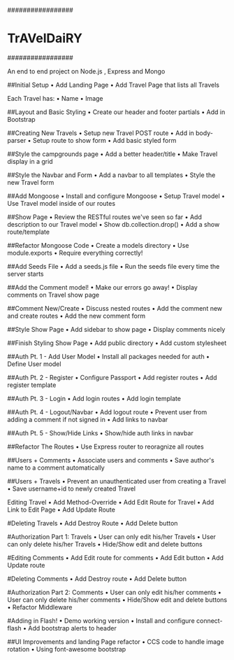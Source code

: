 #################
# TrAVelDaiRY   #
#################

An end to end project on Node.js , Express and Mongo

##Initial Setup
		•	Add Landing Page
		•	Add Travel Page that lists all Travels

Each Travel has:
		•	Name
		•	Image
		
##Layout and Basic Styling
		•	Create our header and footer partials
		•	Add in Bootstrap
		
##Creating New Travels
		•	Setup new Travel POST route
		•	Add in body-parser
		•	Setup route to show form
		•	Add basic styled form
		
##Style the campgrounds page
		•	Add a better header/title
		•	Make Travel display in a grid
	
##Style the Navbar and Form
		•	Add a navbar to all templates
		•	Style the new Travel form
		
##Add Mongoose
		•	Install and configure Mongoose
		•	Setup Travel model
		•	Use Travel model inside of our routes
		
##Show Page
		•	Review the RESTful routes we've seen so far
		•	Add description to our Travel model
		•	Show db.collection.drop()
		•	Add a show route/template
		
##Refactor Mongoose Code
		•	Create a models directory
		•	Use module.exports
		•	Require everything correctly!
		
##Add Seeds File
		•	Add a seeds.js file
		•	Run the seeds file every time the server starts
		
##Add the Comment model!
		•	Make our errors go away!
		•	Display comments on Travel show page
		
##Comment New/Create
		•	Discuss nested routes
		•	Add the comment new and create routes
		•	Add the new comment form
		
##Style Show Page
		•	Add sidebar to show page
		•	Display comments nicely
		
##Finish Styling Show Page
		•	Add public directory
		•	Add custom stylesheet
		
##Auth Pt. 1 - Add User Model
		•	Install all packages needed for auth
		•	Define User model
		
##Auth Pt. 2 - Register
		•	Configure Passport
		•	Add register routes
		•	Add register template
		
##Auth Pt. 3 - Login
		•	Add login routes
		•	Add login template
		
##Auth Pt. 4 - Logout/Navbar
		•	Add logout route
		•	Prevent user from adding a comment if not signed in
		•	Add links to navbar
		
##Auth Pt. 5 - Show/Hide Links
		•	Show/hide auth links in navbar
		
##Refactor The Routes
		•	Use Express router to reoragnize all routes
		
##Users + Comments
		•	Associate users and comments
		•	Save author's name to a comment automatically
		
##Users + Travels
		•	Prevent an unauthenticated user from creating a Travel
		•	Save username+id to newly created Travel
		
Editing Travel
		•	Add Method-Override
		•	Add Edit Route for Travel
		•	Add Link to Edit Page
		•	Add Update Route
		
#Deleting Travels
		•	Add Destroy Route
		•	Add Delete button
		
#Authorization Part 1: Travels
		•	User can only edit his/her Travels
		•	User can only delete his/her Travels
		•	Hide/Show edit and delete buttons
		
#Editing Comments
		•	Add Edit route for comments
		•	Add Edit button
		•	Add Update route
		
#Deleting Comments
		•	Add Destroy route
		•	Add Delete button
		
#Authorization Part 2: Comments
		•	User can only edit his/her comments
		•	User can only delete his/her comments
		•	Hide/Show edit and delete buttons
		•	Refactor Middleware
		
#Adding in Flash!
		•	Demo working version
		•	Install and configure connect-flash
		•	Add bootstrap alerts to header
		
##UI Improvements and landing Page refactor
		•	CCS code to handle image rotation
		•	Using font-awesome bootstrap

